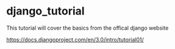 # django_tutorial

This tutorial will cover the basics from the offical django website

https://docs.djangoproject.com/en/3.0/intro/tutorial01/ 
